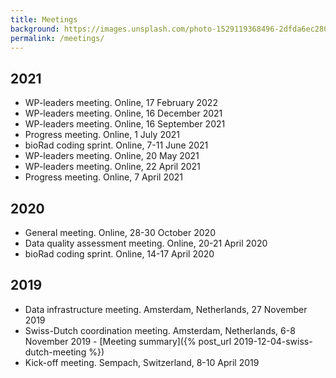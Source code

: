 ```yaml
---
title: Meetings
background: https://images.unsplash.com/photo-1529119368496-2dfda6ec2804?ixlib=rb-1.2.1&ixid=eyJhcHBfaWQiOjEyMDd9&auto=format&fit=crop&w=1000
permalink: /meetings/
---
```


## 2021

- WP-leaders meeting. Online, 17 February 2022
- WP-leaders meeting. Online, 16 December 2021
- WP-leaders meeting. Online, 16 September 2021
- Progress meeting. Online, 1 July 2021
- bioRad coding sprint. Online, 7-11 June 2021
- WP-leaders meeting. Online, 20 May 2021
- WP-leaders meeting. Online, 22 April 2021
- Progress meeting. Online, 7 April 2021

## 2020

- General meeting. Online, 28-30 October 2020
- Data quality assessment meeting. Online, 20-21 April 2020
- bioRad coding sprint. Online, 14-17 April 2020

## 2019

- Data infrastructure meeting. Amsterdam, Netherlands, 27 November 2019
- Swiss-Dutch coordination meeting. Amsterdam, Netherlands, 6-8 November 2019 - [Meeting summary]({% post_url 2019-12-04-swiss-dutch-meeting %})
- Kick-off meeting. Sempach, Switzerland, 8-10 April 2019
